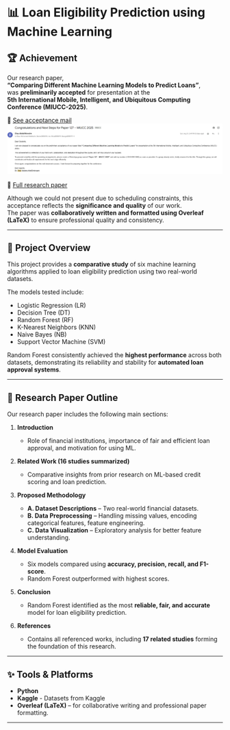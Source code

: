 # 📊 Loan Eligibility Prediction using Machine Learning

## 🏆 Achievement
Our research paper,  
**“Comparing Different Machine Learning Models to Predict Loans”**,  
was **preliminarily accepted** for presentation at the  
**5th International Mobile, Intelligent, and Ubiquitous Computing Conference (MIUCC-2025)**.  

📎 [See acceptance mail](./Mail.png)  
[![Acceptance Mail](./Mail.png)](./Mail.png) 

📎 [Full research paper](./Loan%20Prediction%20Research.pdf)  


Although we could not present due to scheduling constraints, this acceptance reflects the **significance and quality** of our work.  
The paper was **collaboratively written and formatted using Overleaf (LaTeX)** to ensure professional quality and consistency.  


---

## 📌 Project Overview
This project provides a **comparative study** of six machine learning algorithms applied to loan eligibility prediction using two real-world datasets.  

The models tested include:  
- Logistic Regression (LR)  
- Decision Tree (DT)  
- Random Forest (RF)  
- K-Nearest Neighbors (KNN)  
- Naive Bayes (NB)  
- Support Vector Machine (SVM)  

Random Forest consistently achieved the **highest performance** across both datasets, demonstrating its reliability and stability for **automated loan approval systems**.  

---

## 📖 Research Paper Outline
Our research paper includes the following main sections:  

1. **Introduction**  
   - Role of financial institutions, importance of fair and efficient loan approval, and motivation for using ML.  

2. **Related Work (16 studies summarized)**  
   - Comparative insights from prior research on ML-based credit scoring and loan prediction.  

3. **Proposed Methodology**  
   - **A. Dataset Descriptions** – Two real-world financial datasets.  
   - **B. Data Preprocessing** – Handling missing values, encoding categorical features, feature engineering.  
   - **C. Data Visualization** – Exploratory analysis for better feature understanding.  

4. **Model Evaluation**  
   - Six models compared using **accuracy, precision, recall, and F1-score**.  
   - Random Forest outperformed with highest scores.  

5. **Conclusion**  
   - Random Forest identified as the most **reliable, fair, and accurate** model for loan eligibility prediction.  

6. **References**  
   - Contains all referenced works, including **17 related studies** forming the foundation of this research.  

---

## ✨ Tools & Platforms
- **Python** 
- **Kaggle** - Datasets from Kaggle  
- **Overleaf (LaTeX)** – for collaborative writing and professional paper formatting.  

---
